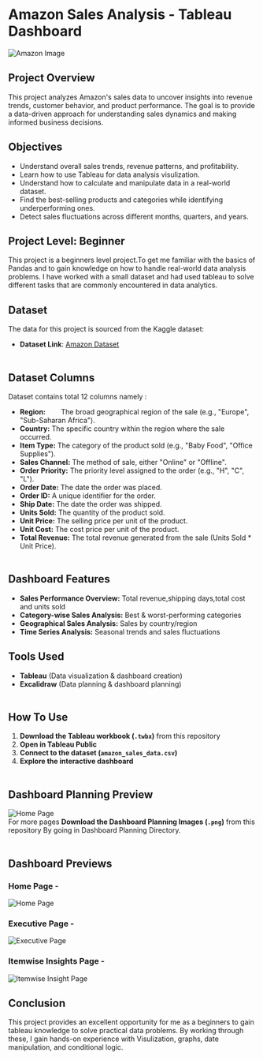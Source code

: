 # Amazon Sales Analysis - Tableau Dashboard 

![Amazon Image](https://github.com/user-attachments/assets/08f53f59-02c0-4b32-934a-d1cdb13a1001)

## Project Overview
This project analyzes Amazon's sales data to uncover insights into revenue trends, customer behavior, and product performance. The goal is to provide a data-driven approach for understanding sales dynamics and making informed business decisions.  


## Objectives
- Understand overall sales trends, revenue patterns, and profitability.
- Learn how to use Tableau for data analysis visulization.
- Understand how to calculate and manipulate data in a real-world dataset.
- Find the best-selling products and categories while identifying underperforming ones.
- Detect sales fluctuations across different months, quarters, and years.


## Project Level: Beginner
This project is a beginners level project.To get me familiar with the basics of Pandas and to gain knowledge on how to handle real-world data analysis problems. I have worked with a small dataset and had used tableau to solve different tasks that are commonly encountered in data analytics.


## Dataset
The data for this project is sourced from the Kaggle dataset:
 - **Dataset Link**: [Amazon Dataset](https://www.kaggle.com/datasets/mithilesh9/amazon-sales-data-analysis)<br><br>


## Dataset Columns
Dataset contains total 12 columns namely :

- **Region:**
&nbsp;&nbsp;&nbsp;&nbsp;&nbsp;&nbsp;&nbsp;The broad geographical region of the sale (e.g., "Europe", "Sub-Saharan Africa").
- **Country:** The specific country within the region where the sale occurred.
- **Item Type:** The category of the product sold (e.g., "Baby Food", "Office Supplies").
- **Sales Channel:** The method of sale, either "Online" or "Offline".
- **Order Priority:** The priority level assigned to the order (e.g., "H", "C", "L").
- **Order Date:** The date the order was placed.
- **Order ID:** A unique identifier for the order.
- **Ship Date:** The date the order was shipped.
- **Units Sold:** The quantity of the product sold.
- **Unit Price:** The selling price per unit of the product.
- **Unit Cost:** The cost price per unit of the product.
- **Total Revenue:** The total revenue generated from the sale (Units Sold * Unit Price).<br><br>
  

## Dashboard Features 

- **Sales Performance Overview:** Total revenue,shipping days,total cost and units sold  
- **Category-wise Sales Analysis:** Best & worst-performing categories  
- **Geographical Sales Analysis:** Sales by country/region   
- **Time Series Analysis:** Seasonal trends and sales fluctuations


## Tools Used  

- **Tableau** (Data visualization & dashboard creation)
- **Excalidraw** (Data planning & dashboard planning)<br><br>


## How To Use  

1. **Download the Tableau workbook (`.twbx`)** from this repository  
2. **Open in Tableau Public**  
3. **Connect to the dataset (`amazon_sales_data.csv`)**  
4. **Explore the interactive dashboard**<br><br>


## Dashboard Planning Preview

![Home Page](https://github.com/user-attachments/assets/ffda257e-4282-4053-a30a-a5b0978da6ce)<br>
For more pages **Download the Dashboard Planning Images (`.png`)** from this repository By going in Dashboard Planning Directory.<br><br> 


## Dashboard Previews

### Home Page -
![Home Page](https://github.com/user-attachments/assets/3ed5929a-f323-4b02-8036-472ebe90fa7c)<br>

### Executive Page -
![Executive Page](https://github.com/user-attachments/assets/dc92f9a3-143f-419e-9fa1-4f22e7fdba3b)<br>

### Itemwise Insights Page -
![Itemwise Insight Page](https://github.com/user-attachments/assets/bc445e88-0142-4856-a199-75bd467b2eef)<br>


## Conclusion
This project provides an excellent opportunity for me as a beginners to gain tableau knowledge to solve practical data problems. By working through these, I gain hands-on experience with Visulization, graphs, date manipulation, and conditional logic.


